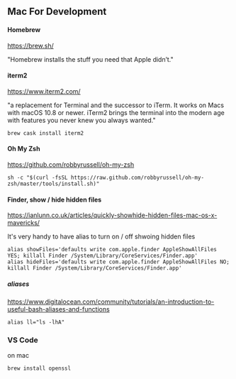 ## Mac For Development

#### Homebrew
https://brew.sh/

"Homebrew installs the stuff you need that Apple didn’t."

#### iterm2
https://www.iterm2.com/

"a replacement for Terminal and the successor to iTerm. It works on Macs with macOS 10.8 or newer. iTerm2 brings the terminal into the modern age with features you never knew you always wanted."

```
brew cask install iterm2
```

#### Oh My Zsh
https://github.com/robbyrussell/oh-my-zsh

```
sh -c "$(curl -fsSL https://raw.github.com/robbyrussell/oh-my-zsh/master/tools/install.sh)"
```

#### Finder, show / hide hidden files
https://ianlunn.co.uk/articles/quickly-showhide-hidden-files-mac-os-x-mavericks/

It's very handy to have alias to turn on / off shwoing hidden files

```
alias showFiles='defaults write com.apple.finder AppleShowAllFiles YES; killall Finder /System/Library/CoreServices/Finder.app'
alias hideFiles='defaults write com.apple.finder AppleShowAllFiles NO; killall Finder /System/Library/CoreServices/Finder.app'
```

##### aliases
https://www.digitalocean.com/community/tutorials/an-introduction-to-useful-bash-aliases-and-functions

```
alias ll="ls -lhA"
```


### VS Code

on mac
```
brew install openssl
```

